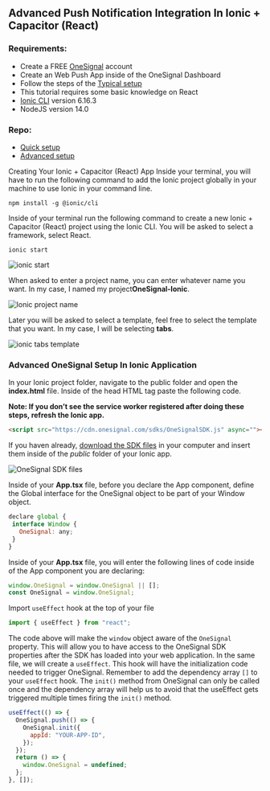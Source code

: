## Advanced Push Notification Integration In Ionic + Capacitor (React)

### Requirements:

- Create a FREE [OneSignal](https://onesignal.com/) account
- Create an Web Push App inside of the OneSignal Dashboard
- Follow the steps of the [Typical setup](https://documentation.onesignal.com/docs/web-push-typical-setup)
- This tutorial requires some basic knowledge on React
- [Ionic CLI](https://ionicframework.com/docs/cli) version 6.16.3
- NodeJS version 14.0

### Repo:

- [Quick setup](https://github.com/OneSignalDevelopers/OneSignal-Ionic-Capacitor-React-Sample/tree/quick-setup)
- [Advanced setup](https://github.com/OneSignalDevelopers/OneSignal-Ionic-Capacitor-React-Sample/tree/advanced-setup)

Creating Your Ionic + Capacitor (React) App
Inside your terminal, you will have to run the following command to add the Ionic project globally in your machine to use Ionic in your command line.

```shell
npm install -g @ionic/cli
```

Inside of your terminal run the following command to create a new Ionic + Capacitor (React) project using the Ionic CLI. You will be asked to select a framework, select React.

```shell
ionic start
```

![ionic start](https://lh4.googleusercontent.com/nk9cGFqNqXSTF7aFV37Rz-5SYECE1ho1W76H_mJ--OnVBu_jJF4ML5ez7Jxls6AdOSwLYsI5jePyTacXvvT_Qc77j8vCH0fnU5p5GUObkKWLaNDsq2F1MXP6FQ7v1xEpq3e-fhIk)

When asked to enter a project name, you can enter whatever name you want. In my case, I named my project ​​**OneSignal-Ionic**.

![Ionic project name](https://lh6.googleusercontent.com/zJdh-WIrO9GpGSi_J_5TIBdWDefEJD3Gg0rLx_Xf9vha4WPTLwjvDlNUbJDsfbtXBSitJiTdn6VrGwDSmCR0S8k_8HoVqy_3FCPQnlq1zPz94aXv0PD5IxWSDZemoSuk31PrEAYu)

Later you will be asked to select a template, feel free to select the template that you want. In my case, I will be selecting **tabs**.

![ionic tabs template](https://lh3.googleusercontent.com/6WJKyp8p393BnpXuKcq50Lf2DhKOl7Xrw6yUXyAl7qhE66xFzePN2Kw0YfsoP7lcxGOXVluwPtYiYlyUNbSEJP-8D0clLmgGtvhBAqRT5sYLdYRS1W_L6OmmIHQlkynQ9m-NHfaj)

### Advanced OneSignal Setup In Ionic Application

In your Ionic project folder, navigate to the public folder and open the **index.html** file. Inside of the head HTML tag paste the following code.

**Note: If you don’t see the service worker registered after doing these steps, refresh the Ionic app.**

```html
<script src="https://cdn.onesignal.com/sdks/OneSignalSDK.js" async=""></script>
```

If you haven already, [download the SDK files](https://github.com/OneSignal/OneSignal-Website-SDK/releases/download/https-integration-files/OneSignal-Web-SDK-HTTPS-Integration-Files.zip) in your computer and insert them inside of the _public_ folder of your Ionic app.

![OneSignal SDK files](https://lh6.googleusercontent.com/k2BoFHAeerxCWiMuXotSISlVC_ztUaUj2_PDGwRpdsSTSkz3PB3fpE79wcWMWLusvRhihDnZvQVU-DbTcoIsPXB68UUcY1Vto3QasIAShwv2CXS66_3fY_kUNHH-BLrji3qMd90X)

Inside of your **App.tsx** file, before you declare the App component, define the Global interface for the OneSignal object to be part of your Window object.

```javascript
declare global {
 interface Window {
   OneSignal: any;
 }
}
```

Inside of your **App.tsx** file, you will enter the following lines of code inside of the App component you are declaring:

```javascript
window.OneSignal = window.OneSignal || [];
const OneSignal = window.OneSignal;
```

Import `useEffect` hook at the top of your file

```javascript
import { useEffect } from "react";
```

The code above will make the `window` object aware of the `OneSignal` property. This will allow you to have access to the OneSignal SDK properties after the SDK has loaded into your web application.
In the same file, we will create a `useEffect`. This hook will have the initialization code needed to trigger OneSignal. Remember to add the dependency array `[]` to your `useEffect` hook. The `init()` method from OneSignal can only be called once and the dependency array will help us to avoid that the useEffect gets triggered multiple times firing the `init()` method.

```javascript
useEffect(() => {
  OneSignal.push(() => {
    OneSignal.init({
      appId: "YOUR-APP-ID",
    });
  });
  return () => {
    window.OneSignal = undefined;
  };
}, []);
```
